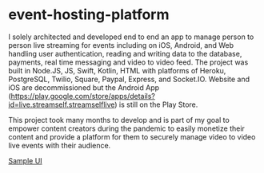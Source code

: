 # event-hosting-platform
I solely architected and developed end to end an app to manage person to person live streaming for events including on iOS, Android, and Web handling user authentication, reading and writing data to the database, payments, real time messaging and video to video feed. The project was built in Node.JS, JS, Swift, Kotlin, HTML with platforms of Heroku, PostgreSQL, Twilio, Square, Paypal, Express, and Socket.IO. Website and iOS are decommissioned but the Android App (https://play.google.com/store/apps/details?id=live.streamself.streamselflive) is still on the Play Store.

This project took many months to develop and is part of my goal to empower content creators during the pandemic to easily monetize their content and provide a platform for them to securely manage video to video live events with their audience.


[Sample UI](UI/iOS_UI.md)
